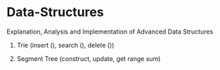 # Data-Structures
Explanation, Analysis and Implementation of Advanced Data Structures

1. Trie (insert (), search (), delete ())

2. Segment Tree (construct, update, get range sum)
